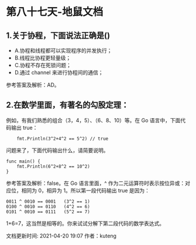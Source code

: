 # 第八十七天-地鼠文档

## 1.关于协程，下面说法正确是\(\) <a id="cvx9uq"></a>

* A.协程和线程都可以实现程序的并发执行；
* B.线程比协程更轻量级；
* C.协程不存在死锁问题；
* D.通过 channel 来进行协程间的通信；

参考答案及解析：AD。

## 2.在数学里面，有著名的勾股定理： <a id="f93tv1"></a>

例如，有我们熟悉的组合（3，4，5）、（6、8、10）等。在 Go 语言中，下面代码输出 true：

```text
    fmt.Println(3^2+4^2 == 5^2) // true
```

问题来了，下面代码输出什么，请简要说明。

```text
func main() {
    fmt.Println(6^2+8^2 == 10^2)
}
```

参考答案及解析：false。在 Go 语言里面，^ 作为二元运算符时表示按位异或：对应位，相同为 0，相异为 1。所以第一段代码输出 true 是因为：

```text
0011 ^ 0010 == 0001   (3^2 == 1)
0100 ^ 0010 == 0110   (4^2 == 6)
0101 ^ 0010 == 0111   (5^2 == 7)
```

1+6=7，这当然是相等的。你来试试分解下第二段代码的数学表达式。

文档更新时间: 2021-04-20 19:07   作者：kuteng

